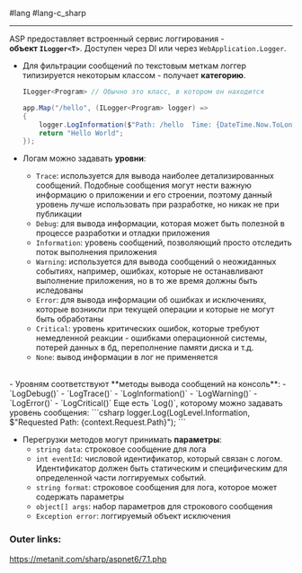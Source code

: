 #lang #lang-c_sharp 

---
ASP предоставляет встроенный сервис логгирования - **объект `ILogger<T>`**.
Доступен через DI или через `WebApplication.Logger`.

- Для фильтрации сообщений по текстовым меткам логгер типизируется некоторым классом - получает **категорию**.
	```csharp
	ILogger<Program> // Обычно это класс, в котором он находится
	```

	```csharp
	app.Map("/hello", (ILogger<Program> logger) =>
	{
	    logger.LogInformation($"Path: /hello  Time: {DateTime.Now.ToLongTimeString()}");
	    return "Hello World";
	});
	```

- Логам можно задавать **уровни**:
	- `Trace`: используется для вывода наиболее детализированных сообщений. Подобные сообщения могут нести важную информацию о приложении и его строении, поэтому данный уровень лучше использовать при разработке, но никак не при публикации
	- `Debug`: для вывода информации, которая может быть полезной в процессе разработки и отладки приложения
	- `Information`: уровень сообщений, позволяющий просто отследить поток выполнения приложения   
	- `Warning`: используется для вывода сообщений о неожиданных событиях, например, ошибках, которые не останавливают выполнение приложения, но в то же время должны быть иследованы    
	- `Error`: для вывода информации об ошибках и исключениях, которые возникли при текущей операции и которые не могут быть обработаны
	- `Critical`: уровень критических ошибок, которые требуют немедленной реакции - ошибками операционной системы, потерей данных в бд, переполнение памяти диска и т.д.
	- `None`: вывод информации в лог не применяется
<br>
- Уровням соответствуют **методы вывода сообщений на консоль**:
	- `LogDebug()`
	- `LogTrace()`
	- `LogInformation()`
	- `LogWarning()`
	- `LogError()`
	- `LogCritical()`
Еще есть `Log()`, которому можно задавать уровень сообщения:
```csharp
logger.Log(LogLevel.Information, $"Requested Path: {context.Request.Path}");
```

<br>

- Перегрузки методов могут принимать **параметры**:
	- `string data`: строковое сообщение для лога
	- `int eventId`: числовой идентификатор, который связан с логом. Идентификатор должен быть статическим и специфическим для определенной части логгируемых событий.
	- `string format`: строковое сообщения для лога, которое может содержать параметры
	- `object[] args`: набор параметров для строкового сообщения
	- `Exception error`: логгируемый объект исключения

### Outer links:
https://metanit.com/sharp/aspnet6/7.1.php